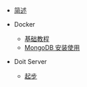 - [简述](/)

- Docker

  - [基础教程](/docker/base)
  - [MongoDB 安装使用](docker/mongodb)

- Doit Server

  - [起步](/server/startup)
